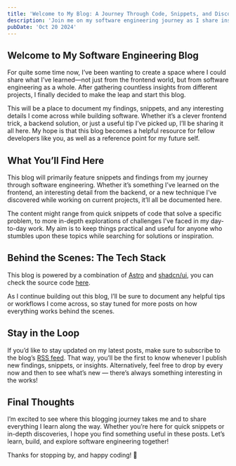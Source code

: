 ```yaml
---
title: 'Welcome to My Blog: A Journey Through Code, Snippets, and Discoveries'
description: 'Join me on my software engineering journey as I share insights, code snippets, and discoveries from both frontend development and beyond. Follow along for practical tips and useful findings.'
pubDate: 'Oct 20 2024'
---
```


## Welcome to My Software Engineering Blog

For quite some time now, I’ve been wanting to create a space where I could share what I’ve learned—not just from the frontend world, but from software engineering as a whole. After gathering countless insights from different projects, I finally decided to make the leap and start this blog.

This will be a place to document my findings, snippets, and any interesting details I come across while building software. Whether it’s a clever frontend trick, a backend solution, or just a useful tip I’ve picked up, I’ll be sharing it all here. My hope is that this blog becomes a helpful resource for fellow developers like you, as well as a reference point for my future self.

## What You’ll Find Here

This blog will primarily feature snippets and findings from my journey through software engineering. Whether it’s something I’ve learned on the frontend, an interesting detail from the backend, or a new technique I’ve discovered while working on current projects, it’ll all be documented here.

The content might range from quick snippets of code that solve a specific problem, to more in-depth explorations of challenges I’ve faced in my day-to-day work. My aim is to keep things practical and useful for anyone who stumbles upon these topics while searching for solutions or inspiration.

## Behind the Scenes: The Tech Stack

This blog is powered by a combination of [Astro](https://astro.build/) and [shadcn/ui](https://ui.shadcn.com/), you can check the source code [here](https://github.com/quinsberry/quinsberry.github.io).

As I continue building out this blog, I’ll be sure to document any helpful tips or workflows I come across, so stay tuned for more posts on how everything works behind the scenes.

## Stay in the Loop

If you’d like to stay updated on my latest posts, make sure to subscribe to the blog’s [RSS feed](/rss.xml). That way, you’ll be the first to know whenever I publish new findings, snippets, or insights. Alternatively, feel free to drop by every now and then to see what’s new — there’s always something interesting in the works!

## Final Thoughts

I’m excited to see where this blogging journey takes me and to share everything I learn along the way. Whether you’re here for quick snippets or in-depth discoveries, I hope you find something useful in these posts. Let’s learn, build, and explore software engineering together!

Thanks for stopping by, and happy coding! 🚀